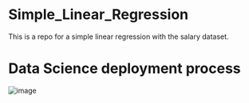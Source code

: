 # Simple_Linear_Regression

This is a repo for a simple linear regression with the salary dataset.

# Data Science deployment process

![image](https://user-images.githubusercontent.com/70054440/221389239-c30cdf4f-f3c1-4cf2-b426-65ce5eec9007.png)
